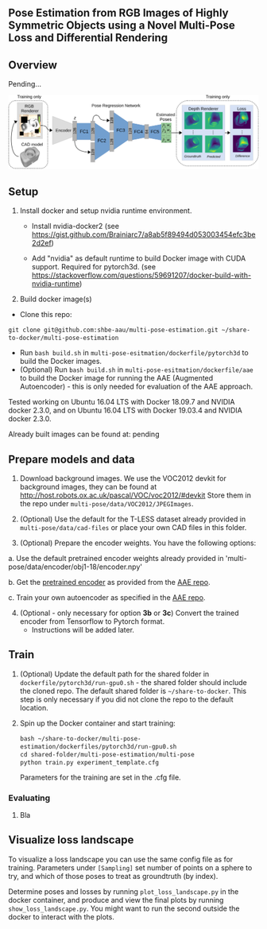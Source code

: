 ## Pose  Estimation  from  RGB  Images  of  Highly  Symmetric  Objects using  a  Novel  Multi-Pose  Loss  and  Differential  Rendering

## Overview

Pending...

<p align="center">
<img src='docs/overview.svg' width='800'>
<p>

## Setup

1) Install docker and setup nvidia runtime environment.
   - Install nvidia-docker2
     (see https://gist.github.com/Brainiarc7/a8ab5f89494d053003454efc3be2d2ef)

   - Add "nvidia" as default runtime to build Docker image with CUDA support. Required for pytorch3d. (see https://stackoverflow.com/questions/59691207/docker-build-with-nvidia-runtime)

2) Build docker image(s)

  - Clone this repo:
   ```
   git clone git@github.com:shbe-aau/multi-pose-estimation.git ~/share-to-docker/multi-pose-estimation
   ```


   - Run `bash build.sh` in `multi-pose-esitmation/dockerfile/pytorch3d` to build the Docker images.
   - (Optional) Run `bash build.sh` in `multi-pose-esitmation/dockerfile/aae` to build the Docker image for running the AAE (Augmented Autoencoder) - this is only needed for evaluation of the AAE approach.

Tested working on Ubuntu 16.04 LTS with Docker 18.09.7 and NVIDIA docker 2.3.0, and on Ubuntu 16.04 LTS with Docker 19.03.4 and NVIDIA docker 2.3.0.

Already built images can be found at: pending

## Prepare models and data

1) Download background images. We use the VOC2012 devkit for background images, they can be found at http://host.robots.ox.ac.uk/pascal/VOC/voc2012/#devkit Store them in the repo under `multi-pose/data/VOC2012/JPEGImages`.

2) (Optional) Use the default for the T-LESS dataset already provided in `multi-pose/data/cad-files` or place your own CAD files in this folder.

3) (Optional) Prepare the encoder weights. You have the following options:

  a. Use the default pretrained encoder weights already provided in 'multi-pose/data/encoder/obj1-18/encoder.npy'

  b. Get the [pretrained encoder](https://dlrmax.dlr.de/get/b42e7289-7558-5da0-8f26-4c472ad830a9/) as provided from the [AAE repo](https://github.com/DLR-RM/AugmentedAutoencoder/tree/multipath).

  c. Train your own autoencoder as specified in the [AAE repo](https://github.com/DLR-RM/AugmentedAutoencoder/tree/multipath).

4) (Optional - only necessary for option __3b__ or __3c__) Convert the trained encoder from Tensorflow to Pytorch format.
   - Instructions will be added later.

## Train

1) (Optional) Update the default path for the shared folder in `dockerfile/pytorch3d/run-gpu0.sh` - the shared folder should include the cloned repo. The default shared folder is `~/share-to-docker`. This step is only necessary if you did not clone the repo to the default location.

2) Spin up the Docker container and start training:
   ```
   bash ~/share-to-docker/multi-pose-estimation/dockerfiles/pytorch3d/run-gpu0.sh
   cd shared-folder/multi-pose-estimation/multi-pose
   python train.py experiment_template.cfg
   ```
   Parameters for the training are set in the .cfg file.


### Evaluating

1) Bla


## Visualize loss landscape

To visualize a loss landscape you can use the same config file as for training. Parameters under `[Sampling]` set number of points on a sphere to try, and which of those poses to treat as groundtruth (by index).

Determine poses and losses by running `plot_loss_landscape.py` in the docker container, and produce and view the final plots by running `show_loss_landscape.py`. You might want to run the second outside the docker to interact with the plots.
